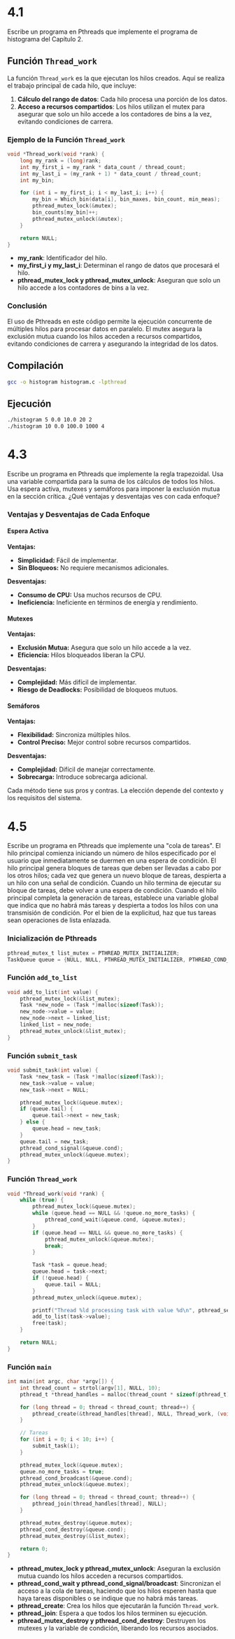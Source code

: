 # 4.1
Escribe un programa en Pthreads que implemente el programa de histograma del Capítulo 2.

## Función `Thread_work`

La función `Thread_work` es la que ejecutan los hilos creados. Aquí se realiza el trabajo principal de cada hilo, que incluye:

1. **Cálculo del rango de datos**: Cada hilo procesa una porción de los datos.
2. **Acceso a recursos compartidos**: Los hilos utilizan el mutex para asegurar que solo un hilo accede a los contadores de bins a la vez, evitando condiciones de carrera.

### Ejemplo de la Función `Thread_work`

```c
void *Thread_work(void *rank) {
    long my_rank = (long)rank;
    int my_first_i = my_rank * data_count / thread_count;
    int my_last_i = (my_rank + 1) * data_count / thread_count;
    int my_bin;

    for (int i = my_first_i; i < my_last_i; i++) {
        my_bin = Which_bin(data[i], bin_maxes, bin_count, min_meas);
        pthread_mutex_lock(&mutex);
        bin_counts[my_bin]++;
        pthread_mutex_unlock(&mutex);
    }

    return NULL;
}
```

- **my_rank**: Identificador del hilo.
- **my_first_i y my_last_i**: Determinan el rango de datos que procesará el hilo.
- **pthread_mutex_lock y pthread_mutex_unlock**: Aseguran que solo un hilo accede a los contadores de bins a la vez.

### Conclusión

El uso de Pthreads en este código permite la ejecución concurrente de múltiples hilos para procesar datos en paralelo. El mutex asegura la exclusión mutua cuando los hilos acceden a recursos compartidos, evitando condiciones de carrera y asegurando la integridad de los datos.

## Compilación
```sh
gcc -o histogram histogram.c -lpthread
```

## Ejecución
```sh
./histogram 5 0.0 10.0 20 2
./histogram 10 0.0 100.0 1000 4
```

# 4.3
Escribe un programa en Pthreads que implemente la regla trapezoidal. Usa una variable compartida para la suma de los cálculos de todos los hilos. Usa espera activa, mutexes y semáforos para imponer la exclusión mutua en la sección crítica. ¿Qué ventajas y desventajas ves con cada enfoque?

### Ventajas y Desventajas de Cada Enfoque

#### Espera Activa

**Ventajas:**
- **Simplicidad:** Fácil de implementar.
- **Sin Bloqueos:** No requiere mecanismos adicionales.

**Desventajas:**
- **Consumo de CPU:** Usa muchos recursos de CPU.
- **Ineficiencia:** Ineficiente en términos de energía y rendimiento.

#### Mutexes

**Ventajas:**
- **Exclusión Mutua:** Asegura que solo un hilo accede a la vez.
- **Eficiencia:** Hilos bloqueados liberan la CPU.

**Desventajas:**
- **Complejidad:** Más difícil de implementar.
- **Riesgo de Deadlocks:** Posibilidad de bloqueos mutuos.

#### Semáforos

**Ventajas:**
- **Flexibilidad:** Sincroniza múltiples hilos.
- **Control Preciso:** Mejor control sobre recursos compartidos.

**Desventajas:**
- **Complejidad:** Difícil de manejar correctamente.
- **Sobrecarga:** Introduce sobrecarga adicional.

Cada método tiene sus pros y contras. La elección depende del contexto y los requisitos del sistema.

# 4.5
Escribe un programa en Pthreads que implemente una "cola de tareas". El hilo principal comienza iniciando un número de hilos especificado por el usuario que inmediatamente se duermen en una espera de condición. El hilo principal genera bloques de tareas que deben ser llevadas a cabo por los otros hilos; cada vez que genera un nuevo bloque de tareas, despierta a un hilo con una señal de condición. Cuando un hilo termina de ejecutar su bloque de tareas, debe volver a una espera de condición. Cuando el hilo principal completa la generación de tareas, establece una variable global que indica que no habrá más tareas y despierta a todos los hilos con una transmisión de condición. Por el bien de la explicitud, haz que tus tareas sean operaciones de lista enlazada.

### Inicialización de Pthreads

```c
pthread_mutex_t list_mutex = PTHREAD_MUTEX_INITIALIZER;
TaskQueue queue = {NULL, NULL, PTHREAD_MUTEX_INITIALIZER, PTHREAD_COND_INITIALIZER, false};
```

### Función `add_to_list`

```c
void add_to_list(int value) {
    pthread_mutex_lock(&list_mutex);
    Task *new_node = (Task *)malloc(sizeof(Task));
    new_node->value = value;
    new_node->next = linked_list;
    linked_list = new_node;
    pthread_mutex_unlock(&list_mutex);
}
```

### Función `submit_task`

```c
void submit_task(int value) {
    Task *new_task = (Task *)malloc(sizeof(Task));
    new_task->value = value;
    new_task->next = NULL;

    pthread_mutex_lock(&queue.mutex);
    if (queue.tail) {
        queue.tail->next = new_task;
    } else {
        queue.head = new_task;
    }
    queue.tail = new_task;
    pthread_cond_signal(&queue.cond);
    pthread_mutex_unlock(&queue.mutex);
}
```

### Función `Thread_work`

```c
void *Thread_work(void *rank) {
    while (true) {
        pthread_mutex_lock(&queue.mutex);
        while (queue.head == NULL && !queue.no_more_tasks) {
            pthread_cond_wait(&queue.cond, &queue.mutex);
        }
        if (queue.head == NULL && queue.no_more_tasks) {
            pthread_mutex_unlock(&queue.mutex);
            break;
        }

        Task *task = queue.head;
        queue.head = task->next;
        if (!queue.head) {
            queue.tail = NULL;
        }
        pthread_mutex_unlock(&queue.mutex);

        printf("Thread %ld processing task with value %d\n", pthread_self(), task->value);
        add_to_list(task->value);
        free(task);
    }

    return NULL;
}
```

### Función `main`

```c
int main(int argc, char *argv[]) {
    int thread_count = strtol(argv[1], NULL, 10);
    pthread_t *thread_handles = malloc(thread_count * sizeof(pthread_t));

    for (long thread = 0; thread < thread_count; thread++) {
        pthread_create(&thread_handles[thread], NULL, Thread_work, (void *)thread);
    }

    // Tareas
    for (int i = 0; i < 10; i++) {
        submit_task(i);
    }

    pthread_mutex_lock(&queue.mutex);
    queue.no_more_tasks = true;
    pthread_cond_broadcast(&queue.cond);
    pthread_mutex_unlock(&queue.mutex);

    for (long thread = 0; thread < thread_count; thread++) {
        pthread_join(thread_handles[thread], NULL);
    }

    pthread_mutex_destroy(&queue.mutex);
    pthread_cond_destroy(&queue.cond);
    pthread_mutex_destroy(&list_mutex);

    return 0;
}
```

- **pthread_mutex_lock y pthread_mutex_unlock**: Aseguran la exclusión mutua cuando los hilos acceden a recursos compartidos.
- **pthread_cond_wait y pthread_cond_signal/broadcast**: Sincronizan el acceso a la cola de tareas, haciendo que los hilos esperen hasta que haya tareas disponibles o se indique que no habrá más tareas.
- **pthread_create**: Crea los hilos que ejecutarán la función `Thread_work`.
- **pthread_join**: Espera a que todos los hilos terminen su ejecución.
- **pthread_mutex_destroy y pthread_cond_destroy**: Destruyen los mutexes y la variable de condición, liberando los recursos asociados.